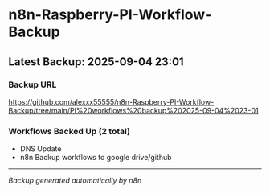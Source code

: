# n8n-Raspberry-PI-Workflow-Backup

## Latest Backup: 2025-09-04 23:01

### Backup URL
https://github.com/alexxx55555/n8n-Raspberry-PI-Workflow-Backup/tree/main/PI%20workflows%20backup%202025-09-04%2023-01

### Workflows Backed Up (2 total)
- DNS Update
- n8n Backup workflows to google drive/github

---
*Backup generated automatically by n8n*